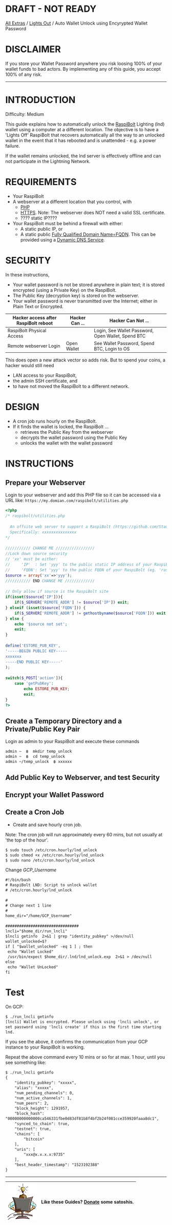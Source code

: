 #  DRAFT - NOT READY #

[All Extras](README.md) / [Lights Out](https://github.com/robclark56/RaspiBolt-Extras/blob/master/README.md#the-lights-out-raspibolt) / Auto Wallet Unlock using Encyrypted Wallet Password

# DISCLAIMER #
If you store your Wallet Password anywhere you risk loosing 100% of your wallet funds to bad actors. By implementing any of this guide, you accept 100% of any risk.

---
# INTRODUCTION #

Difficulty: Medium

This guide explains how to automatically unlock the [RaspiBolt](https://github.com/Stadicus/guides/blob/master/raspibolt/README.md) Lighting (lnd) wallet using a computer at a different location. The objective is to have a 'Lights Off' RaspiBolt that recovers automatically all the way to an unlocked wallet in the event that it has rebooted and is unattended - e.g. a power failure.

If the wallet remains unlocked, the lnd server is effectively offline and can not participate in the Lightning Network.

# REQUIREMENTS #
* Your RaspiBolt
* A webserver at a different location that you control, with
  * [PHP](https://en.wikipedia.org/wiki/PHP)
  * [HTTPS](https://en.wikipedia.org/wiki/HTTPS). Note: The webserver does NOT need a valid SSL certificate.
  * ???? static IP????
* Your RaspiBolt must be behind a firewall with either:
  * A static public IP, or
  * A static public [Fully Qualified Domain Name=FQDN](https://en.wikipedia.org/wiki/Fully_qualified_domain_name). This can be provided using a [Dynamic DNS Service](https://en.wikipedia.org/wiki/Dynamic_DNS).
  
# SECURITY #
In these instructions, 
 * Your wallet password is not be stored anywhere in plain text; it is stored encrypted (using a Private Key) on the RaspiBolt.
 * The Public Key (decryption key) is stored on the webserver.
 * Your wallet password is never transmitted over the Internet; either in Plain Text or Encrypted.
 
|Hacker access after RaspiBolt reboot| Hacker Can ...|Hacker Can Not ...|
|------|---|-------|
|RaspiBolt Physical Access||Login, See Wallet Password, Open Wallet, Spend BTC |
|Remote webserver Login|Open Wallet|See Wallet Password, Spend BTC, Login to OS|

This does open a new attack vector so adds risk. But to spend your coins, a hacker would still need
* LAN access to your RaspiBolt, 
* the admin SSH certificate, and 
* to have not moved the RaspiBolt to a different network.

# DESIGN #
* A cron job runs hourly on the RaspiBolt.
* If it finds the wallet is locked, the RaspiBolt ...
  * retrieves the Public Key from the webserver
  * decrypts the wallet password using the Public Key
  * unlocks the wallet with the wallet password
  
# INSTRUCTIONS #

## Prepare your Webserver ## 
Login to your webserver and add this PHP file so it can be accessed via a URL like: `https://my.domian.com/raspibolt/utilities.php`

```php
<?php
/* raspibolt/utilities.php
  
  An offsite web server to support a RaspiBolt (https://github.com/Stadicus/guides/blob/master/raspibolt/README.md)
  Specifically: xxxxxxxxxxxxxxx
*/

/////////// CHANGE ME /////////////////
//Lock down source security 
// 'xx' must be either:
//     'IP'  : Set 'yyy' to the public static IP address of your RaspiBolt (eg. '100.20.30.40')
//     'FQDN': Set 'yyy' to the public FQDN of your RaspiBolt (eg. 'raspibolt.my.domain.com')
$source = array('xx'=>'yyy');
/////////// END CHANGE ME /////////////

// Only allow if source is the RaspiBolt site
if(isset($source['IP'])){
    if($_SERVER['REMOTE_ADDR'] != $source['IP']) exit;
} elseif (isset($source['FQDN'])) {
    if($_SERVER['REMOTE_ADDR'] != gethostbyname($source['FQDN'])) exit;
} else {
    echo '$source not set';
    exit;
}

define('ESTORE_PUB_KEY',
'-----BEGIN PUBLIC KEY-----
xxxxxxx
-----END PUBLIC KEY-----'
);

switch($_POST['action']){
    case 'getPubKey':
        echo ESTORE_PUB_KEY;
        exit;
}
?>
```
## Create a Temporary Directory and a Private/Public Key Pair ##
Login as admin to your RaspiBolt and execute these commands
```
admin ~  ฿  mkdir temp_unlock
admin ~  ฿  cd temp_unlock
admin ~/temp_unlock  ฿ xxxxxx

```
## Add Public Key to Webserver, and test Security ##

## Encrypt your Wallet Password ##

## Create a Cron Job ##



* Create and save hourly cron job.  

Note: The cron job will run approximately every 60 mins, but not usually at 'the top of the hour'.

```
$ sudo touch /etc/cron.hourly/lnd_unlock
$ sudo chmod +x /etc/cron.hourly/lnd_unlock
$ sudo nano /etc/cron.hourly/lnd_unlock
```
Change *GCP_Username*
```
#!/bin/bash
# RaspiBolt LND: Script to unlock wallet
# /etc/cron.hourly/lnd_unlock

#
# Change next 1 line
#
home_dir="/home/GCP_Username"

################################
lncli="$home_dir/run_lncli"
$lncli getinfo  2>&1 | grep "identity_pubkey" >/dev/null
wallet_unlocked=$?
if [ "$wallet_unlocked" -eq 1 ] ; then
 echo "Wallet Locked"
 /usr/bin/expect $home_dir/.lnd/lnd_unlock.exp  2>&1 > /dev/null
else
 echo "Wallet UnLocked"
fi
```

# Test #
On GCP:

```
$ ./run_lncli getinfo
[lncli] Wallet is encrypted. Please unlock using 'lncli unlock', or set password using 'lncli create' if this is the first time starting lnd.
```
If you see the above, it confirms the communication from your GCP instance to your RaspiBolt is working.

Repeat the above command every 10 mins or so for at max. 1 hour, until you see something like:
```
$ ./run_lncli getinfo
{
    "identity_pubkey": "xxxxx",
    "alias": "xxxxx",
    "num_pending_channels": 0,
    "num_active_channels": 1,
    "num_peers": 2,
    "block_height": 1291957,
    "block_hash": "00000000000000ca546331fbe0d83df81b8f4bf2b24f081cce359920faaa8dc1",
    "synced_to_chain": true,
    "testnet": true,
    "chains": [
        "bitcoin"
    ],
    "uris": [
        "xxx@x.x.x.x:9735"
    ],
    "best_header_timestamp": "1523192388"
}
```

---

|![Busy Programmer](images/RaspiBoltBusy.jpg)|Like these Guides? [Donate](RBE_donation.md) some satoshis.|
|--|--|
